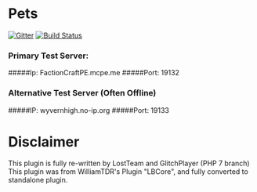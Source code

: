 # Pets
[![Gitter](https://badges.gitter.im/LostTeam/Pets.svg)](https://gitter.im/LostTeam/Pets?utm_source=badge&utm_medium=badge&utm_campaign=pr-badge)
[![Build Status](http://74.141.54.178:8080/job/Pets%20Plugin/badge/icon)](http://74.141.54.178:8080/job/Pets%20Plugin/)
### Primary Test Server:
#####Ip: FactionCraftPE.mcpe.me
#####Port: 19132

### Alternative Test Server (Often Offline)
#####IP: wyvernhigh.no-ip.org
#####Port: 19133

# Disclaimer
 This plugin is fully re-written by LostTeam and GlitchPlayer (PHP 7 branch)
 This plugin was from WilliamTDR's Plugin "LBCore", and fully converted to standalone plugin.

